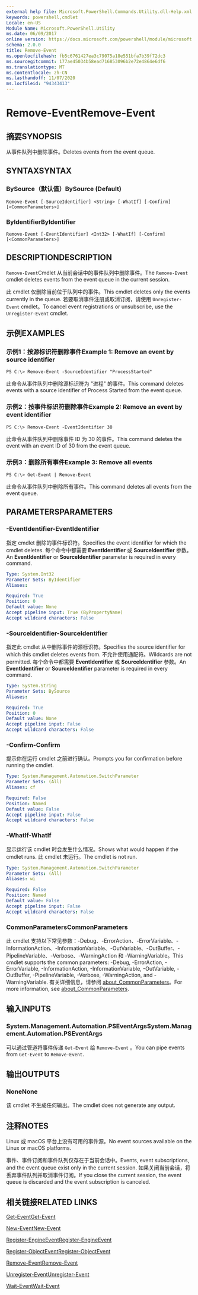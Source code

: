 ```yaml
---
external help file: Microsoft.PowerShell.Commands.Utility.dll-Help.xml
keywords: powershell,cmdlet
Locale: en-US
Module Name: Microsoft.PowerShell.Utility
ms.date: 06/09/2017
online version: https://docs.microsoft.com/powershell/module/microsoft.powershell.utility/remove-event?view=powershell-6&WT.mc_id=ps-gethelp
schema: 2.0.0
title: Remove-Event
ms.openlocfilehash: fb5c6761427ea3c79075a18e551bfa7b39f72dc3
ms.sourcegitcommit: 177ae45034b58ead716853096b2e72e4864e6df6
ms.translationtype: MT
ms.contentlocale: zh-CN
ms.lasthandoff: 11/07/2020
ms.locfileid: "94343413"
---
```

# <span data-ttu-id="80b4f-103">Remove-Event</span><span class="sxs-lookup"><span data-stu-id="80b4f-103">Remove-Event</span></span>

## <span data-ttu-id="80b4f-104">摘要</span><span class="sxs-lookup"><span data-stu-id="80b4f-104">SYNOPSIS</span></span>
<span data-ttu-id="80b4f-105">从事件队列中删除事件。</span><span class="sxs-lookup"><span data-stu-id="80b4f-105">Deletes events from the event queue.</span></span>

## <span data-ttu-id="80b4f-106">SYNTAX</span><span class="sxs-lookup"><span data-stu-id="80b4f-106">SYNTAX</span></span>

### <span data-ttu-id="80b4f-107">BySource（默认值）</span><span class="sxs-lookup"><span data-stu-id="80b4f-107">BySource (Default)</span></span>

```
Remove-Event [-SourceIdentifier] <String> [-WhatIf] [-Confirm] [<CommonParameters>]
```

### <span data-ttu-id="80b4f-108">ByIdentifier</span><span class="sxs-lookup"><span data-stu-id="80b4f-108">ByIdentifier</span></span>

```
Remove-Event [-EventIdentifier] <Int32> [-WhatIf] [-Confirm] [<CommonParameters>]
```

## <span data-ttu-id="80b4f-109">DESCRIPTION</span><span class="sxs-lookup"><span data-stu-id="80b4f-109">DESCRIPTION</span></span>

<span data-ttu-id="80b4f-110">`Remove-Event`Cmdlet 从当前会话中的事件队列中删除事件。</span><span class="sxs-lookup"><span data-stu-id="80b4f-110">The `Remove-Event` cmdlet deletes events from the event queue in the current session.</span></span>

<span data-ttu-id="80b4f-111">此 cmdlet 仅删除当前位于队列中的事件。</span><span class="sxs-lookup"><span data-stu-id="80b4f-111">This cmdlet deletes only the events currently in the queue.</span></span> <span data-ttu-id="80b4f-112">若要取消事件注册或取消订阅，请使用 `Unregister-Event` cmdlet。</span><span class="sxs-lookup"><span data-stu-id="80b4f-112">To cancel event registrations or unsubscribe, use the `Unregister-Event` cmdlet.</span></span>

## <span data-ttu-id="80b4f-113">示例</span><span class="sxs-lookup"><span data-stu-id="80b4f-113">EXAMPLES</span></span>

### <span data-ttu-id="80b4f-114">示例1：按源标识符删除事件</span><span class="sxs-lookup"><span data-stu-id="80b4f-114">Example 1: Remove an event by source identifier</span></span>

```
PS C:\> Remove-Event -SourceIdentifier "ProcessStarted"
```

<span data-ttu-id="80b4f-115">此命令从事件队列中删除源标识符为 "进程" 的事件。</span><span class="sxs-lookup"><span data-stu-id="80b4f-115">This command deletes events with a source identifier of Process Started from the event queue.</span></span>

### <span data-ttu-id="80b4f-116">示例2：按事件标识符删除事件</span><span class="sxs-lookup"><span data-stu-id="80b4f-116">Example 2: Remove an event by event identifier</span></span>

```
PS C:\> Remove-Event -EventIdentifier 30
```

<span data-ttu-id="80b4f-117">此命令从事件队列中删除事件 ID 为 30 的事件。</span><span class="sxs-lookup"><span data-stu-id="80b4f-117">This command deletes the event with an event ID of 30 from the event queue.</span></span>

### <span data-ttu-id="80b4f-118">示例3：删除所有事件</span><span class="sxs-lookup"><span data-stu-id="80b4f-118">Example 3: Remove all events</span></span>

```
PS C:\> Get-Event | Remove-Event
```

<span data-ttu-id="80b4f-119">此命令从事件队列中删除所有事件。</span><span class="sxs-lookup"><span data-stu-id="80b4f-119">This command deletes all events from the event queue.</span></span>

## <span data-ttu-id="80b4f-120">PARAMETERS</span><span class="sxs-lookup"><span data-stu-id="80b4f-120">PARAMETERS</span></span>

### <span data-ttu-id="80b4f-121">-EventIdentifier</span><span class="sxs-lookup"><span data-stu-id="80b4f-121">-EventIdentifier</span></span>

<span data-ttu-id="80b4f-122">指定 cmdlet 删除的事件标识符。</span><span class="sxs-lookup"><span data-stu-id="80b4f-122">Specifies the event identifier for which the cmdlet deletes.</span></span> <span data-ttu-id="80b4f-123">每个命令中都需要 **EventIdentifier** 或 **SourceIdentifier** 参数。</span><span class="sxs-lookup"><span data-stu-id="80b4f-123">An **EventIdentifier** or **SourceIdentifier** parameter is required in every command.</span></span>

```yaml
Type: System.Int32
Parameter Sets: ByIdentifier
Aliases:

Required: True
Position: 0
Default value: None
Accept pipeline input: True (ByPropertyName)
Accept wildcard characters: False
```

### <span data-ttu-id="80b4f-124">-SourceIdentifier</span><span class="sxs-lookup"><span data-stu-id="80b4f-124">-SourceIdentifier</span></span>

<span data-ttu-id="80b4f-125">指定此 cmdlet 从中删除事件的源标识符。</span><span class="sxs-lookup"><span data-stu-id="80b4f-125">Specifies the source identifier for which this cmdlet deletes events from.</span></span> <span data-ttu-id="80b4f-126">不允许使用通配符。</span><span class="sxs-lookup"><span data-stu-id="80b4f-126">Wildcards are not permitted.</span></span> <span data-ttu-id="80b4f-127">每个命令中都需要 **EventIdentifier** 或 **SourceIdentifier** 参数。</span><span class="sxs-lookup"><span data-stu-id="80b4f-127">An **EventIdentifier** or **SourceIdentifier** parameter is required in every command.</span></span>

```yaml
Type: System.String
Parameter Sets: BySource
Aliases:

Required: True
Position: 0
Default value: None
Accept pipeline input: False
Accept wildcard characters: False
```

### <span data-ttu-id="80b4f-128">-Confirm</span><span class="sxs-lookup"><span data-stu-id="80b4f-128">-Confirm</span></span>

<span data-ttu-id="80b4f-129">提示你在运行 cmdlet 之前进行确认。</span><span class="sxs-lookup"><span data-stu-id="80b4f-129">Prompts you for confirmation before running the cmdlet.</span></span>

```yaml
Type: System.Management.Automation.SwitchParameter
Parameter Sets: (All)
Aliases: cf

Required: False
Position: Named
Default value: False
Accept pipeline input: False
Accept wildcard characters: False
```

### <span data-ttu-id="80b4f-130">-WhatIf</span><span class="sxs-lookup"><span data-stu-id="80b4f-130">-WhatIf</span></span>

<span data-ttu-id="80b4f-131">显示运行该 cmdlet 时会发生什么情况。</span><span class="sxs-lookup"><span data-stu-id="80b4f-131">Shows what would happen if the cmdlet runs.</span></span> <span data-ttu-id="80b4f-132">此 cmdlet 未运行。</span><span class="sxs-lookup"><span data-stu-id="80b4f-132">The cmdlet is not run.</span></span>

```yaml
Type: System.Management.Automation.SwitchParameter
Parameter Sets: (All)
Aliases: wi

Required: False
Position: Named
Default value: False
Accept pipeline input: False
Accept wildcard characters: False
```

### <span data-ttu-id="80b4f-133">CommonParameters</span><span class="sxs-lookup"><span data-stu-id="80b4f-133">CommonParameters</span></span>

<span data-ttu-id="80b4f-134">此 cmdlet 支持以下常见参数：-Debug、-ErrorAction、-ErrorVariable、-InformationAction、-InformationVariable、-OutVariable、-OutBuffer、-PipelineVariable、-Verbose、-WarningAction 和 -WarningVariable。</span><span class="sxs-lookup"><span data-stu-id="80b4f-134">This cmdlet supports the common parameters: -Debug, -ErrorAction, -ErrorVariable, -InformationAction, -InformationVariable, -OutVariable, -OutBuffer, -PipelineVariable, -Verbose, -WarningAction, and -WarningVariable.</span></span> <span data-ttu-id="80b4f-135">有关详细信息，请参阅 [about_CommonParameters](https://go.microsoft.com/fwlink/?LinkID=113216)。</span><span class="sxs-lookup"><span data-stu-id="80b4f-135">For more information, see [about_CommonParameters](https://go.microsoft.com/fwlink/?LinkID=113216).</span></span>

## <span data-ttu-id="80b4f-136">输入</span><span class="sxs-lookup"><span data-stu-id="80b4f-136">INPUTS</span></span>

### <span data-ttu-id="80b4f-137">System.Management.Automation.PSEventArgs</span><span class="sxs-lookup"><span data-stu-id="80b4f-137">System.Management.Automation.PSEventArgs</span></span>

<span data-ttu-id="80b4f-138">可以通过管道将事件传递 `Get-Event` 给 `Remove-Event` 。</span><span class="sxs-lookup"><span data-stu-id="80b4f-138">You can pipe events from `Get-Event` to `Remove-Event`.</span></span>

## <span data-ttu-id="80b4f-139">输出</span><span class="sxs-lookup"><span data-stu-id="80b4f-139">OUTPUTS</span></span>

### <span data-ttu-id="80b4f-140">None</span><span class="sxs-lookup"><span data-stu-id="80b4f-140">None</span></span>

<span data-ttu-id="80b4f-141">该 cmdlet 不生成任何输出。</span><span class="sxs-lookup"><span data-stu-id="80b4f-141">The cmdlet does not generate any output.</span></span>

## <span data-ttu-id="80b4f-142">注释</span><span class="sxs-lookup"><span data-stu-id="80b4f-142">NOTES</span></span>

<span data-ttu-id="80b4f-143">Linux 或 macOS 平台上没有可用的事件源。</span><span class="sxs-lookup"><span data-stu-id="80b4f-143">No event sources available on the Linux or macOS platforms.</span></span>

<span data-ttu-id="80b4f-144">事件、事件订阅和事件队列仅存在于当前会话中。</span><span class="sxs-lookup"><span data-stu-id="80b4f-144">Events, event subscriptions, and the event queue exist only in the current session.</span></span> <span data-ttu-id="80b4f-145">如果关闭当前会话，将丢弃事件队列并取消事件订阅。</span><span class="sxs-lookup"><span data-stu-id="80b4f-145">If you close the current session, the event queue is discarded and the event subscription is canceled.</span></span>

## <span data-ttu-id="80b4f-146">相关链接</span><span class="sxs-lookup"><span data-stu-id="80b4f-146">RELATED LINKS</span></span>

[<span data-ttu-id="80b4f-147">Get-Event</span><span class="sxs-lookup"><span data-stu-id="80b4f-147">Get-Event</span></span>](Get-Event.md)

[<span data-ttu-id="80b4f-148">New-Event</span><span class="sxs-lookup"><span data-stu-id="80b4f-148">New-Event</span></span>](New-Event.md)

[<span data-ttu-id="80b4f-149">Register-EngineEvent</span><span class="sxs-lookup"><span data-stu-id="80b4f-149">Register-EngineEvent</span></span>](Register-EngineEvent.md)

[<span data-ttu-id="80b4f-150">Register-ObjectEvent</span><span class="sxs-lookup"><span data-stu-id="80b4f-150">Register-ObjectEvent</span></span>](Register-ObjectEvent.md)

[<span data-ttu-id="80b4f-151">Remove-Event</span><span class="sxs-lookup"><span data-stu-id="80b4f-151">Remove-Event</span></span>](Remove-Event.md)

[<span data-ttu-id="80b4f-152">Unregister-Event</span><span class="sxs-lookup"><span data-stu-id="80b4f-152">Unregister-Event</span></span>](Unregister-Event.md)

[<span data-ttu-id="80b4f-153">Wait-Event</span><span class="sxs-lookup"><span data-stu-id="80b4f-153">Wait-Event</span></span>](Wait-Event.md)
